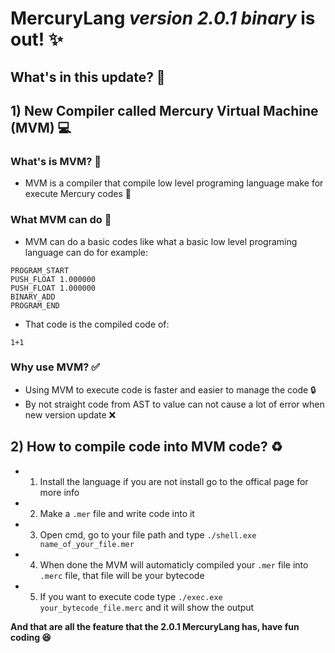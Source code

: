 # MercuryLang *version 2.0.1 binary* is out! ✨
## What's in this update? 👀

## 1) New Compiler called Mercury Virtual Machine (MVM) 💻
### What's is MVM? 🔎
* MVM is a compiler that compile low level programing language make for execute Mercury codes 🤯
### What MVM can do 🎁 
* MVM can do a basic codes like what a basic low level programing language can do for example:
```MVM
PROGRAM_START
PUSH_FLOAT 1.000000
PUSH_FLOAT 1.000000
BINARY_ADD
PROGRAM_END
```
* That code is the compiled code of:
``` MercuryLang
1+1
```
### Why use MVM? ✅
* Using MVM to execute code is faster and easier to manage the code 🔒
* By not straight code from AST to value can not cause a lot of error when new version update ❌
## 2) How to compile code into MVM code? ♻️
* 1) Install the language if you are not install go to the offical page for more info
* 2) Make a ```.mer``` file and write code into it
* 3) Open cmd, go to your file path and type ```./shell.exe name_of_your_file.mer```
* 4) When done the MVM will automaticly compiled your ```.mer``` file into ```.merc``` file, that file will be your bytecode
* 5) If you want to execute code type ```./exec.exe your_bytecode_file.merc``` and it will show the output

**And that are all the feature that the 2.0.1 MercuryLang has, have fun coding 😆**
